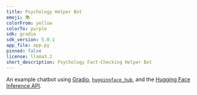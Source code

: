 ```yaml
---
title: Psychology Helper Bot
emoji: 📚
colorFrom: yellow
colorTo: purple
sdk: gradio
sdk_version: 5.0.1
app_file: app.py
pinned: false
license: llama3.2
short_description: Psychology Fact-Checking Helper Bot
---
```


An example chatbot using [Gradio](https://gradio.app), [`huggingface_hub`](https://huggingface.co/docs/huggingface_hub/v0.22.2/en/index), and the [Hugging Face Inference API](https://huggingface.co/docs/api-inference/index).